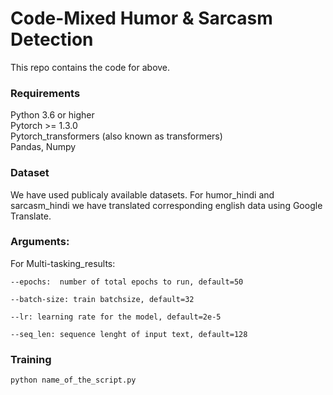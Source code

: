# Code-Mixed Humor & Sarcasm Detection

This repo contains the code for above.

### Requirements

Python 3.6 or higher <br>
Pytorch >= 1.3.0 <br>
Pytorch_transformers (also known as transformers) <br>
Pandas, Numpy <br>

### Dataset

We have used publicaly  available datasets. For humor_hindi and sarcasm_hindi we have translated corresponding english data using Google Translate.

### Arguments:

For Multi-tasking_results:

```
--epochs:  number of total epochs to run, default=50

--batch-size: train batchsize, default=32

--lr: learning rate for the model, default=2e-5

--seq_len: sequence lenght of input text, default=128
```

### Training

```python name_of_the_script.py```
